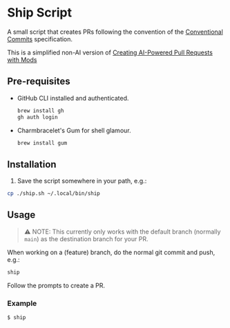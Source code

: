 # Ship Script

A small script that creates PRs following the convention of the [Conventional Commits](https://www.conventionalcommits.org/en/v1.0.0/) specification.

This is a simplified non-AI version of [Creating AI-Powered Pull Requests with Mods](https://medium.com/@dangrondahl/creating-ai-powered-pull-requests-with-mods-ca694fcda22e)

## Pre-requisites

- GitHub CLI installed and authenticated.

  ```bash
  brew install gh
  gh auth login
  ```

- Charmbracelet's Gum for shell glamour.

  ```bash
  brew install gum
  ```

## Installation

1. Save the script somewhere in your path, e.g.:

```bash
cp ./ship.sh ~/.local/bin/ship
```

## Usage

> ⚠️ NOTE: This currently only works with the default branch (normally `main`) as the destination branch for your PR.

When working on a (feature) branch, do the normal git commit and push, e.g.:

```bash
ship
```

Follow the prompts to create a PR.

### Example

  ```bash
  $ ship
  ````
